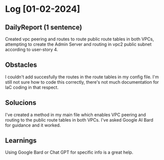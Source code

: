 # Log [01-02-2024]


## DailyReport (1 sentence)
Created vpc peering and routes to route public route tables in both VPCs, attempting to create the Admin Server and routing in vpc2 public subnet according to user-story 4.

## Obstacles
I couldn't add succesfully the routes in the route tables in my config file. I'm still not sure how to code this correctly, there's not much documentation for IaC coding in that respect.

## Solucions
I've created a method in my main file which enables VPC peering and routing to the public route tables in both VPCs. I've asked Google AI Bard for guidance and it worked.

## Learnings 
Using Google Bard or Chat GPT for specific info is a great help.